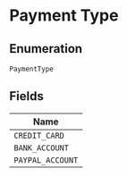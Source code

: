 
# Payment Type

## Enumeration

`PaymentType`

## Fields

| Name |
|  --- |
| `CREDIT_CARD` |
| `BANK_ACCOUNT` |
| `PAYPAL_ACCOUNT` |

